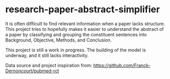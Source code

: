 # research-paper-abstract-simplifier

It is often difficult to find relevant information when a paper lacks structure. This project tries to hopefully makes it easier to understand the abstract of a paper by classifying and grouping the constituent sentences into Background, Objective, Methods, and Conclusion.


This project is still a work in progress.
The building of the model is underway, and it still lacks interactivity.

Data source and project inspiration from:
https://github.com/Franck-Dernoncourt/pubmed-rct
